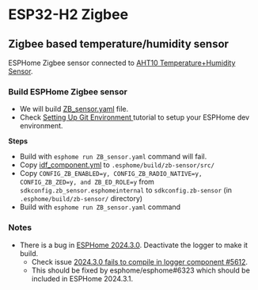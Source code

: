 # ESP32-H2 Zigbee

## Zigbee based temperature/humidity sensor

ESPHome Zigbee sensor connected to [AHT10 Temperature+Humidity Sensor](https://next.esphome.io/components/sensor/aht10).

### Build ESPHome Zigbee sensor

* We will build [ZB_sensor.yaml](ZB_sensor.yaml) file.
* Check [Setting Up Git Environment ](https://esphome.io/guides/contributing#setting-up-git-environment) tutorial to setup your ESPHome dev environment.

**Steps**
* Build with `esphome run ZB_sensor.yaml` command will fail. 
* Copy [idf_component.yml](idf_component.yml) to `.esphome/build/zb-sensor/src/`
* Copy `CONFIG_ZB_ENABLED=y, CONFIG_ZB_RADIO_NATIVE=y, CONFIG_ZB_ZED=y, and ZB_ED_ROLE=y` from `sdkconfig.zb_sensor.esphomeinternal` to `sdkconfig.zb-sensor` (in `.esphome/build/zb-sensor/` directory)
* Build with `esphome run ZB_sensor.yaml` command

### Notes
* There is a bug in [ESPHome 2024.3.0](https://esphome.io/changelog/2024.3.0.html). Deactivate the logger to make it build.
  * Check issue [2024.3.0 fails to compile in logger component #5612](https://github.com/esphome/issues/issues/5612).
  * This should be fixed by esphome/esphome#6323 which should be included in ESPHome 2024.3.1.
